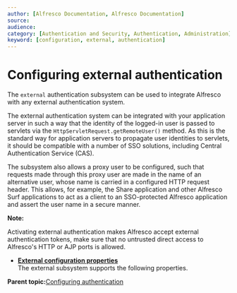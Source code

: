 ```yaml
---
author: [Alfresco Documentation, Alfresco Documentation]
source: 
audience: 
category: [Authentication and Security, Authentication, Administration]
keyword: [configuration, external, authentication]
---
```


# Configuring external authentication

The `external` authentication subsystem can be used to integrate Alfresco with any external authentication system.

The external authentication system can be integrated with your application server in such a way that the identity of the logged-in user is passed to servlets via the `HttpServletRequest.getRemoteUser()` method. As this is the standard way for application servers to propagate user identities to servlets, it should be compatible with a number of SSO solutions, including Central Authentication Service \(CAS\).

The subsystem also allows a proxy user to be configured, such that requests made through this proxy user are made in the name of an alternative user, whose name is carried in a configured HTTP request header. This allows, for example, the Share application and other Alfresco Surf applications to act as a client to an SSO-protected Alfresco application and assert the user name in a secure manner.

**Note:**

Activating external authentication makes Alfresco accept external authentication tokens, make sure that no untrusted direct access to Alfresco's HTTP or AJP ports is allowed.

-   **[External configuration properties](../concepts/auth-external-props.md)**  
The external subsystem supports the following properties.

**Parent topic:**[Configuring authentication](../concepts/auth-config-examples.md)

